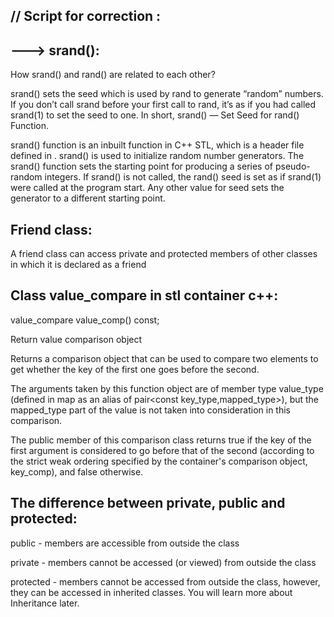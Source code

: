// Script for correction :
--------------------------



---> srand():
-------------

How srand() and rand() are related to each other?

srand() sets the seed which is used by rand to generate “random” numbers. If you don’t call srand before your first call to rand, it’s as if you had called srand(1) to set the seed to one. 
In short, srand() — Set Seed for rand() Function. 

srand() function is an inbuilt function in C++ STL, which is a header file defined in <cstdlib>. 
srand() is used to initialize random number generators. The srand() function sets the starting point for producing a series of pseudo-random integers.
If srand() is not called, the rand() seed is set as if srand(1) were called at the program start.
Any other value for seed sets the generator to a different starting point. 

  
  
Friend class:
--------------

A friend class can access private and protected members of other classes in which it is declared as a friend

  
  
  
Class value_compare in stl container c++:
---------------------------------------
  
value_compare value_comp() const;
  
Return value comparison object
  
Returns a comparison object that can be used to compare two elements to get whether the key of the first one goes before the second.

The arguments taken by this function object are of member type value_type (defined in map as an alias of pair<const key_type,mapped_type>), but the mapped_type part of the value is not taken into consideration in this comparison.
  
  
  
  
The public member of this comparison class returns true if the key of the first argument is considered to go before that of the second (according to the strict weak ordering specified by the container's comparison object, key_comp), and false otherwise.
  
  
The difference between private, public and protected:
  ---------------------------------------------------
  
  
public - members are accessible from outside the class
  
private - members cannot be accessed (or viewed) from outside the class
  
protected - members cannot be accessed from outside the class, however, they can be accessed in inherited classes. You will learn more about Inheritance later.
  
